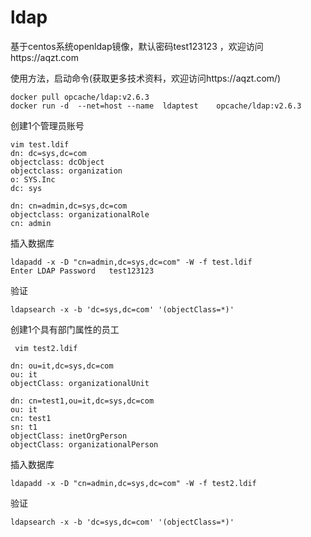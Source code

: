 # ldap
基于centos系统openldap镜像，默认密码test123123 ，欢迎访问https://aqzt.com

使用方法，启动命令(获取更多技术资料，欢迎访问https://aqzt.com/)
```
docker pull opcache/ldap:v2.6.3
docker run -d  --net=host --name  ldaptest    opcache/ldap:v2.6.3
```
创建1个管理员账号
```
vim test.ldif
dn: dc=sys,dc=com
objectclass: dcObject
objectclass: organization
o: SYS.Inc
dc: sys

dn: cn=admin,dc=sys,dc=com
objectclass: organizationalRole
cn: admin
```
插入数据库
```
ldapadd -x -D "cn=admin,dc=sys,dc=com" -W -f test.ldif
Enter LDAP Password   test123123
```
验证
```
ldapsearch -x -b 'dc=sys,dc=com' '(objectClass=*)'
```
创建1个具有部门属性的员工
```
 vim test2.ldif 

dn: ou=it,dc=sys,dc=com
ou: it
objectClass: organizationalUnit

dn: cn=test1,ou=it,dc=sys,dc=com
ou: it
cn: test1
sn: t1
objectClass: inetOrgPerson
objectClass: organizationalPerson
```
插入数据库
```
ldapadd -x -D "cn=admin,dc=sys,dc=com" -W -f test2.ldif
```
验证
```
ldapsearch -x -b 'dc=sys,dc=com' '(objectClass=*)'
```
